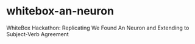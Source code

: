 # whitebox-an-neuron
WhiteBox Hackathon: Replicating We Found An Neuron and Extending to Subject-Verb Agreement
